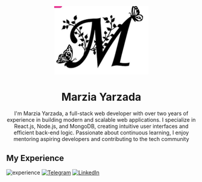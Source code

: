 <div align="center">
  <img src="./logo.jpg" alt="image" width="250px"/>
  <h1>Marzia Yarzada</h1>
  <p>I'm Marzia Yarzada, a full-stack web developer with over two years of experience in building modern and scalable web applications. I specialize in React.js, Node.js, and MongoDB, creating intuitive user interfaces and efficient back-end logic. Passionate about continuous learning, I enjoy mentoring aspiring developers and contributing to the tech community</p>
</div>
<h2>My Experience</h2>
<img src="https://skillicons.dev/icons?i=html,css,bootstrap,tailwind,git,github,postman,js,react,nodejs,express,mongodb,vite&theme=light" alt="experience"/>
<a href="https://t.me/M_Y379" rel="nofollow"><img src="https://camo.githubusercontent.com/8f41682a178e57a174d0c6042e9cdb842c6329b24c34b2bf4206c25e933073a9/68747470733a2f2f696d672e736869656c64732e696f2f62616467652f54656c656772616d2d3243413545303f7374796c653d666f722d7468652d6261646765266c6f676f3d74656c656772616d266c6f676f436f6c6f723d7768697465" alt="Telegram" data-canonical-src="https://img.shields.io/badge/Telegram-2CA5E0?style=for-the-badge&amp;logo=telegram&amp;logoColor=white" style="max-width: 100%;"></a>
<a href="https://www.linkedin.com/in/marzia-yarzadah-6b549833b/" rel="nofollow">
  <img src="https://img.shields.io/badge/LinkedIn-0077B5?style=for-the-badge&logo=linkedin&logoColor=white" alt="LinkedIn" style="max-width: 100%;">
</a>
